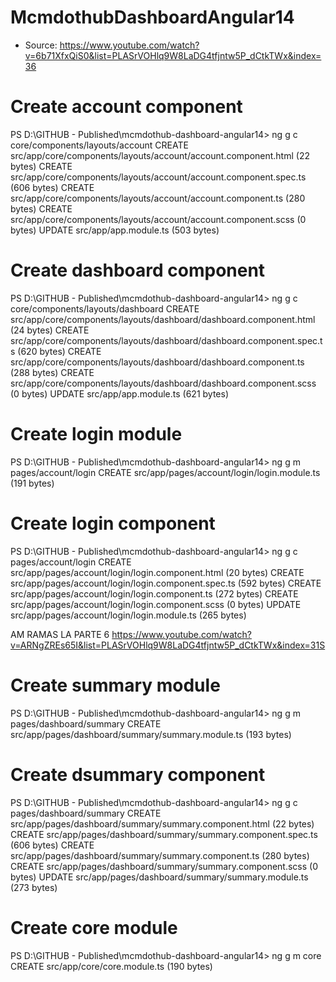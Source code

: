 # McmdothubDashboardAngular14

- Source:
  https://www.youtube.com/watch?v=6b71XfxQiS0&list=PLASrVOHlq9W8LaDG4tfjntw5P_dCtkTWx&index=36

# Create account component

PS D:\GITHUB - Published\mcmdothub-dashboard-angular14> ng g c core/components/layouts/account
CREATE src/app/core/components/layouts/account/account.component.html (22 bytes)
CREATE src/app/core/components/layouts/account/account.component.spec.ts (606 bytes)
CREATE src/app/core/components/layouts/account/account.component.ts (280 bytes)
CREATE src/app/core/components/layouts/account/account.component.scss (0 bytes)
UPDATE src/app/app.module.ts (503 bytes)

# Create dashboard component

PS D:\GITHUB - Published\mcmdothub-dashboard-angular14> ng g c core/components/layouts/dashboard
CREATE src/app/core/components/layouts/dashboard/dashboard.component.html (24 bytes)
CREATE src/app/core/components/layouts/dashboard/dashboard.component.spec.ts (620 bytes)
CREATE src/app/core/components/layouts/dashboard/dashboard.component.ts (288 bytes)
CREATE src/app/core/components/layouts/dashboard/dashboard.component.scss (0 bytes)
UPDATE src/app/app.module.ts (621 bytes)

# Create login module

PS D:\GITHUB - Published\mcmdothub-dashboard-angular14> ng g m pages/account/login
CREATE src/app/pages/account/login/login.module.ts (191 bytes)

# Create login component

PS D:\GITHUB - Published\mcmdothub-dashboard-angular14> ng g c pages/account/login
CREATE src/app/pages/account/login/login.component.html (20 bytes)
CREATE src/app/pages/account/login/login.component.spec.ts (592 bytes)
CREATE src/app/pages/account/login/login.component.ts (272 bytes)
CREATE src/app/pages/account/login/login.component.scss (0 bytes)
UPDATE src/app/pages/account/login/login.module.ts (265 bytes)

AM RAMAS LA PARTE 6
https://www.youtube.com/watch?v=ARNgZREs65I&list=PLASrVOHlq9W8LaDG4tfjntw5P_dCtkTWx&index=31S

# Create summary module

PS D:\GITHUB - Published\mcmdothub-dashboard-angular14> ng g m pages/dashboard/summary
CREATE src/app/pages/dashboard/summary/summary.module.ts (193 bytes)

# Create dsummary component

PS D:\GITHUB - Published\mcmdothub-dashboard-angular14> ng g c pages/dashboard/summary
CREATE src/app/pages/dashboard/summary/summary.component.html (22 bytes)
CREATE src/app/pages/dashboard/summary/summary.component.spec.ts (606 bytes)
CREATE src/app/pages/dashboard/summary/summary.component.ts (280 bytes)
CREATE src/app/pages/dashboard/summary/summary.component.scss (0 bytes)
UPDATE src/app/pages/dashboard/summary/summary.module.ts (273 bytes)

# Create core module

PS D:\GITHUB - Published\mcmdothub-dashboard-angular14> ng g m core
CREATE src/app/core/core.module.ts (190 bytes)
